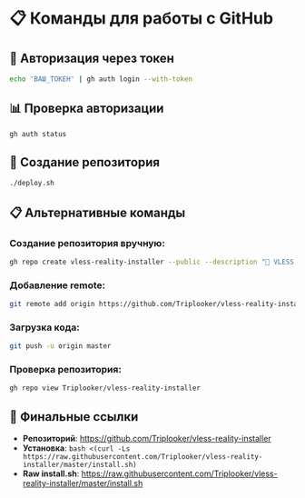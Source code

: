 # 📋 Команды для работы с GitHub

## 🔐 Авторизация через токен
```bash
echo 'ВАШ_ТОКЕН' | gh auth login --with-token
```

## 📊 Проверка авторизации
```bash
gh auth status
```

## 🚀 Создание репозитория
```bash
./deploy.sh
```

## 📋 Альтернативные команды

### Создание репозитория вручную:
```bash
gh repo create vless-reality-installer --public --description "🚀 VLESS + Reality VPN Installer"
```

### Добавление remote:
```bash
git remote add origin https://github.com/Triplooker/vless-reality-installer.git
```

### Загрузка кода:
```bash
git push -u origin master
```

### Проверка репозитория:
```bash
gh repo view Triplooker/vless-reality-installer
```

## 🔗 Финальные ссылки

- **Репозиторий**: https://github.com/Triplooker/vless-reality-installer  
- **Установка**: `bash <(curl -Ls https://raw.githubusercontent.com/Triplooker/vless-reality-installer/master/install.sh)`
- **Raw install.sh**: https://raw.githubusercontent.com/Triplooker/vless-reality-installer/master/install.sh

